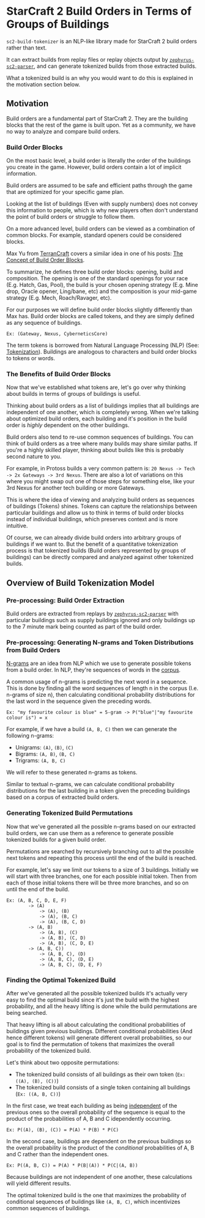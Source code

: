 # StarCraft 2 Build Orders in Terms of Groups of Buildings

`sc2-build-tokenizer` is an NLP-like library made for StarCraft 2 build orders rather than text.

It can extract builds from replay files or replay objects output by [`zephyrus-sc2-parser`](https://github.com/ZephyrBlu/zephyrus-sc2-parser), and can generate tokenized builds from those extracted builds.

What a tokenized build is an why you would want to do this is explained in the motivation section below.

## Motivation

Build orders are a fundamental part of StarCraft 2. They are the building blocks that the rest of the game is built upon. Yet as a community, we have no way to analyze and compare build orders.

### Build Order Blocks

On the most basic level, a build order is literally the order of the buildings you create in the game. However, build orders contain a lot of implicit information.

Build orders are assumed to be safe and efficient paths through the game that are optimized for your specific game plan.

Looking at the list of buildings (Even with supply numbers) does not convey this information to people, which is why new players often don't understand the point of build orders or struggle to follow them.

On a more advanced level, build orders can be viewed as a combination of common blocks. For example, standard openers could be considered blocks.

Max Yu from [TerranCraft](https://terrancraft.com/) covers a similar idea in one of his posts: [The Concept of Build Order Blocks](https://terrancraft.com/2019/06/30/the-concept-of-build-order-blocks/).

To summarize, he defines three build order blocks: opening, build and composition. The opening is one of the standard openings for your race (E.g. Hatch, Gas, Pool), the build is your chosen opening strategy (E.g. Mine drop, Oracle opener, Ling/bane, etc) and the composition is your mid-game strategy (E.g. Mech, Roach/Ravager, etc).

For our purposes we will define build order blocks slightly differently than Max has. Build order blocks are called tokens, and they are simply defined as any sequence of buildings.

`Ex: (Gateway, Nexus, CyberneticsCore)`

The term tokens is borrowed from Natural Language Processing (NLP) (See: [Tokenization](https://en.wikipedia.org/wiki/Lexical_analysis#Tokenization)). Buildings are analogous to characters and build order blocks to tokens or words.

### The Benefits of Build Order Blocks

Now that we've established what tokens are, let's go over why thinking about builds in terms of groups of buildings is useful.

Thinking about build orders as a list of buildings implies that all buildings are independent of one another, which is completely wrong. When we're talking about optimized build orders, each building and it's position in the build order is *highly* dependent on the other buildings.

Build orders also tend to re-use common sequences of buildings. You can think of build orders as a tree where many builds may share similar paths. If you're a highly skilled player, thinking about builds like this is probably second nature to you.

For example, in Protoss builds a very common pattern is: `20 Nexus -> Tech -> 2x Gateways -> 3rd Nexus`. There are also a lot of variations on this where you might swap out one of those steps for something else, like your 3rd Nexus for another tech building or more Gateways.

This is where the idea of viewing and analyzing build orders as sequences of buildings (Tokens) shines. Tokens can capture the relationships between particular buildings and allow us to think in terms of build order blocks instead of individual buildings, which preserves context and is more intuitive.

Of course, we can already divide build orders into arbitrary groups of buildings if we want to. But the benefit of a quantitative tokenization process is that tokenized builds (Build orders represented by groups of buildings) can be directly compared and analyzed against other tokenized builds.

## Overview of Build Tokenization Model

### Pre-processing: Build Order Extraction

Build orders are extracted from replays by [`zephyrus-sc2-parser`](https://github.com/ZephyrBlu/zephyrus-sc2-parser) with particular buildings such as supply buildings ignored and only buildings up to the 7 minute mark being counted as part of the build order.

### Pre-processing: Generating N-grams and Token Distributions from Build Orders

[N-grams](https://en.wikipedia.org/wiki/N-gram) are an idea from NLP which we use to generate possible tokens from a build order. In NLP, they're sequences of words in the [corpus](https://en.wikipedia.org/wiki/Text_corpus).

A common usage of n-grams is predicting the next word in a sequence. This is done by finding all the word sequences of length n in the corpus (I.e. n-grams of size n), then calculating conditional probability distributions for the last word in the sequence given the preceding words.

`Ex: "my favourite colour is blue" = 5-gram -> P("blue"|"my favourite colour is") = x`

For example, if we have a build `(A, B, C)` then we can generate the following n-grams:

- Unigrams: `(A)`, `(B)`, `(C)`
- Bigrams: `(A, B)`, `(B, C)`
- Trigrams: `(A, B, C)`

We will refer to these generated n-grams as tokens.

Similar to textual n-grams, we can calculate conditional probability distributions for the last building in a token given the preceding buildings based on a corpus of extracted build orders. 

### Generating Tokenized Build Permutations

Now that we've generated all the possible n-grams based on our extracted build orders, we can use them as a reference to generate possible tokenized builds for a given build order.

Permutations are searched by recursively branching out to all the possible next tokens and repeating this process until the end of the build is reached.

For example, let's say we limit our tokens to a size of 3 buildings. Initially we will start with three branches, one for each possible initial token. Then from each of those initial tokens there will be three more branches, and so on until the end of the build.

```
Ex: (A, B, C, D, E, F)
        -> (A)
            -> (A), (B)
            -> (A), (B, C)
            -> (A), (B, C, D)
        -> (A, B)
            -> (A, B), (C)
            -> (A, B), (C, D)
            -> (A, B), (C, D, E)
        -> (A, B, C))
            -> (A, B, C), (D)
            -> (A, B, C), (D, E)
            -> (A, B, C), (D, E, F)

```

### Finding the Optimal Tokenized Build

After we've generated all the possible tokenized builds it's actually very easy to find the optimal build since it's just the build with the highest probability, and all the heavy lifting is done while the build permutations are being searched.

That heavy lifting is all about calculating the conditional probabilities of buildings given previous buildings. Different conditional probabilities (And hence different tokens) will generate different overall probabilities, so our goal is to find the permutation of tokens that maximizes the overall probability of the tokenized build.

Let's think about two opposite permutations:

- The tokenized build consists of all buildings as their own token (`Ex: ((A), (B), (C))`)
- The tokenized build consists of a single token containing all buildings (`Ex: ((A, B, C))`)

In the first case, we treat each building as being [independent](https://en.wikipedia.org/wiki/Independence_(probability_theory)) of the previous ones so the overall probability of the sequence is equal to the product of the probabilities of A, B and C idependently occurring.

`Ex: P((A), (B), (C)) = P(A) * P(B) * P(C)`

In the second case, buildings are dependent on the previous buildings so the overall probability is the product of the *conditional* probabilities of A, B and C rather than the independent ones.

`Ex: P((A, B, C)) = P(A) * P(B|(A)) * P(C|(A, B))`

Because buildings are not independent of one another, these calculations will yield different results.

The optimal tokenized build is the one that maximizes the probability of conditional sequences of buildings like `(A, B, C)`, which incentivizes common sequences of buildings.
